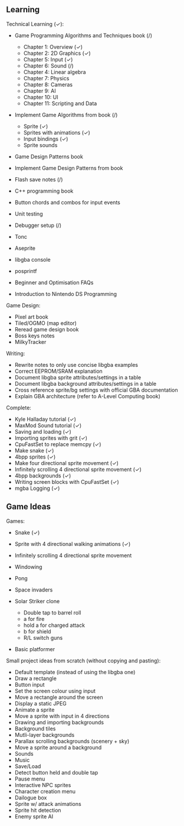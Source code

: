 ## Learning

Technical Learning (✓):
- Game Programming Algorithms and Techniques book (/)
    - Chapter 1: Overview (✓)
    - Chapter 2: 2D Graphics (✓)
    - Chapter 5: Input (✓)
    - Chapter 6: Sound (/)
    - Chapter 4: Linear algebra
    - Chapter 7: Physics
    - Chapter 8: Cameras
    - Chapter 9: AI
    - Chapter 10: UI
    - Chapter 11: Scripting and Data
    
- Implement Game Algorithms from book (/)
    - Sprite (✓)
    - Sprites with animations (✓)
    - Input bindings (✓)
    - Sprite sounds

- Game Design Patterns book
- Implement Game Design Patterns from book

- Flash save notes (/)
- C++ programming book
- Button chords and combos for input events
- Unit testing
- Debugger setup (/)
- Tonc
- Aseprite
- libgba console
- posprintf
- Beginner and Optimisation FAQs
- Introduction to Nintendo DS Programming

Game Design:
- Pixel art book
- Tiled/OGMO (map editor)
- Reread game design book
- Boss keys notes
- MilkyTracker

Writing:
- Rewrite notes to only use concise libgba examples
- Correct EEPROM/SRAM explanation 
- Document libgba sprite attributes/settings in a table 
- Document libgba background attributes/settings in a table 
- Cross reference sprite/bg settings with official GBA documentation
- Explain GBA architecture (refer to A-Level Computing book)


Complete:
- Kyle Halladay tutorial (✓)
- MaxMod Sound tutorial (✓)
- Saving and loading (✓)
- Importing sprites with grit (✓)
- CpuFastSet to replace memcpy (✓)
- Make snake (✓)
- 4bpp sprites (✓)
- Make four directional sprite movement (✓)
- Infinitely scrolling 4 directional sprite movement (✓)
- 4bpp backgrounds (✓)
- Writing screen blocks with CpuFastSet (✓)
- mgba Logging (✓)


## Game Ideas

Games:
- Snake (✓)
- Sprite with 4 directional walking animations (✓)
- Infinitely scrolling 4 directional sprite movement
- Windowing
- Pong
- Space invaders

- Solar Striker clone
  - Double tap to barrel roll
  - a for fire
  - hold a for charged attack
  - b for shield
  - R/L switch guns
- Basic platformer



Small project ideas from scratch (without copying and pasting):
- Default template (instead of using the libgba one)
- Draw a rectangle
- Button input
- Set the screen colour using input
- Move a rectangle around the screen
- Display a static JPEG
- Animate a sprite 
- Move a sprite with input in 4 directions
- Drawing and importing backgrounds
- Background tiles
- Mutli-layer backgrounds
- Parallax scrolling backgrounds (scenery + sky)
- Move a sprite around a background
- Sounds
- Music
- Save/Load
- Detect button held and double tap
- Pause menu
- Interactive NPC sprites
- Character creation menu
- Dailogue box
- Sprite w/ attack animations
- Sprite hit detection
- Enemy sprite AI